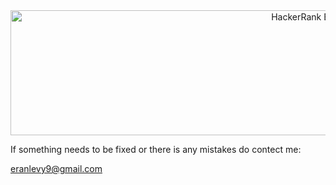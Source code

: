 
<div align="center">
<img align="center" src="https://wearetechwomen.com/wp-content/uploads/2019/04/Hacker-Rank.png" alt="HackerRank Bash Solutions" width=1000 height=200></img>
</div>

If something needs to be fixed or there is any mistakes do contect me:

eranlevy9@gmail.com
